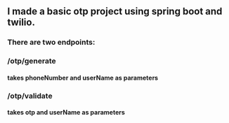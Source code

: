 ## I made a basic otp project using spring boot and twilio.
### There are two endpoints:
   ### /otp/generate
   #### takes phoneNumber and userName as parameters
   ### /otp/validate
   #### takes otp and userName as parameters

